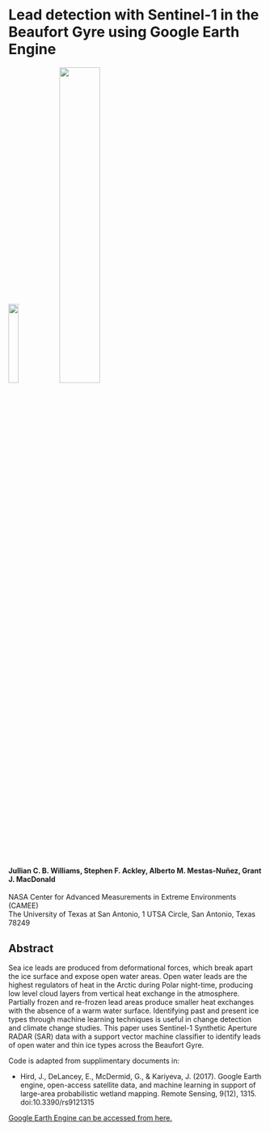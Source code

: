 # Lead detection with Sentinel-1 in the Beaufort Gyre using Google Earth Engine

<img src="https://github.com/jcbw/Arctic_Lead_Detection/blob/main/google/googleearth-engine_104576.png" width=20% height=20%><img src="https://github.com/jcbw/Arctic_Lead_Detection/blob/main/google/pngimg.com%20-%20google_PNG19642.png" width=40% height=40%>


#### Jullian C. B. Williams, Stephen F. Ackley, Alberto M. Mestas-Nuñez, Grant J. MacDonald
NASA Center for Advanced Measurements in Extreme Environments (CAMEE) <br />
The University of Texas at San Antonio, 1 UTSA Circle, San Antonio, Texas 78249


## Abstract


Sea ice leads are produced from deformational forces, which break apart the ice surface and expose open water areas. Open water leads are the highest regulators of heat in the Arctic during Polar night-time, producing low level cloud layers from vertical heat exchange in the atmosphere. Partially frozen and re-frozen lead areas produce smaller heat exchanges with the absence of a warm water surface. Identifying past and present ice types through machine learning techniques is useful in change detection and climate change studies. This paper uses Sentinel-1 Synthetic Aperture RADAR (SAR) data with a support vector machine classifier to identify leads of open water and thin ice types across the Beaufort Gyre.

Code is adapted from supplimentary documents in:
* Hird, J., DeLancey, E., McDermid, G., &amp; Kariyeva, J. (2017). Google Earth engine, open-access satellite data, and machine learning in support of large-area probabilistic wetland mapping. Remote Sensing, 9(12), 1315. doi:10.3390/rs9121315 

[Google Earth Engine can be accessed from here.](https://earthengine.google.com/)
